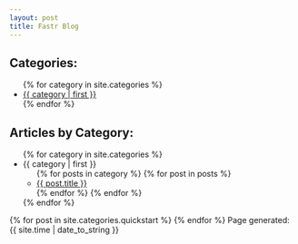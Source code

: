 ```yaml
---
layout: post
title: Fastr Blog
---
```

<h2>Categories:</h2>
<ul>
{% for category in site.categories %}
  <li><a href="#{{ category | first }}">{{ category | first }}</a></li>
{% endfor %}
</ul>
<h2>Articles by Category:</h2>
<ul>
{% for category in site.categories %}
  <li><a name="{{ category | first }}">{{ category | first }}</a>
    <ul>
    {% for posts in category %}
      {% for post in posts %}
        <li><a href="/algorithms-programs{{ post.url }}">{{ post.title }}</a></li>
      {% endfor %}
    {% endfor %}
    </ul>
  </li>
{% endfor %}
</ul>
{% for post in site.categories.quickstart %}
<!-- h2><a href=".{{ post.url }}">{{ post.title }}</a></h2 -->
<!-- {{ post.content }} -->
{% endfor %}
Page generated: {{ site.time | date_to_string }}
